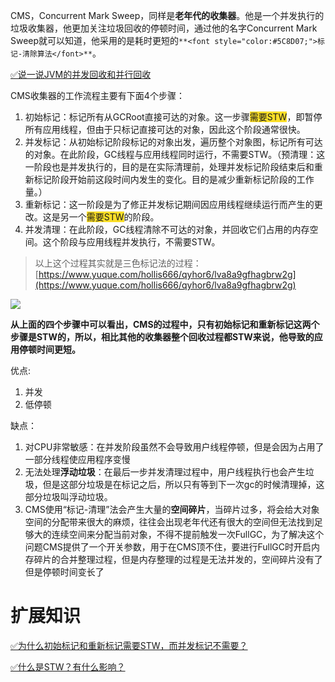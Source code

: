 CMS，Concurrent Mark Sweep，同样是**老年代的收集器**。他是一个并发执行的垃圾收集器，他更加关注垃圾回收的停顿时间，通过他的名字Concurrent Mark Sweep就可以知道，他采用的是耗时更短的`**<font style="color:#5C8D07;">标记-清除算法</font>**`。



[✅说一说JVM的并发回收和并行回收](https://www.yuque.com/hollis666/qyhor6/srfo2k1o2nq4dp7f)



CMS收集器的工作流程主要有下面4个步骤：



1. 初始标记：标记所有从GCRoot直接可达的对象。这一步骤<font style="background-color:#FBDE28;">需要STW</font>，即暂停所有应用线程，但由于只标记直接可达的对象，因此这个阶段通常很快。
2. 并发标记：从初始标记阶段标记的对象出发，遍历整个对象图，标记所有可达的对象。在此阶段，GC线程与应用线程同时运行，不需要STW。（预清理：这一阶段也是并发执行的，目的是在实际清理前，处理并发标记阶段结束后和重新标记阶段开始前这段时间内发生的变化。目的是减少重新标记阶段的工作量。）
3. 重新标记：这一阶段是为了修正并发标记期间因应用线程继续运行而产生的更改。这是另一个<font style="background-color:#FBDE28;">需要STW</font>的阶段。
4. 并发清理：在此阶段，GC线程清除不可达的对象，并回收它们占用的内存空间。这个阶段与应用线程并发执行，不需要STW。



> 以上这个过程其实就是三色标记法的过程：[https://www.yuque.com/hollis666/qyhor6/lva8a9gfhagbrw2g](https://www.yuque.com/hollis666/qyhor6/lva8a9gfhagbrw2g)
>



![](https://cdn.nlark.com/yuque/0/2022/png/719664/1670157866341-bf6b1111-db74-46fa-914e-cf4e1a4621fa.png)



**从上面的四个步骤中可以看出，CMS的过程中，只有初始标记和重新标记这两个步骤是STW的，所以，相比其他的收集器整个回收过程都STW来说，他导致的应用停顿时间更短。**



优点:

1. 并发
2. 低停顿



缺点：

1. 对CPU非常敏感：在并发阶段虽然不会导致用户线程停顿，但是会因为占用了一部分线程使应用程序变慢
2. 无法处理**浮动垃圾**：在最后一步并发清理过程中，用户线程执行也会产生垃圾，但是这部分垃圾是在标记之后，所以只有等到下一次gc的时候清理掉，这部分垃圾叫浮动垃圾。
3. CMS使用“标记-清理”法会产生大量的**空间碎片**，当碎片过多，将会给大对象空间的分配带来很大的麻烦，往往会出现老年代还有很大的空间但无法找到足够大的连续空间来分配当前对象，不得不提前触发一次FullGC，为了解决这个问题CMS提供了一个开关参数，用于在CMS顶不住，要进行FullGC时开启内存碎片的合并整理过程，但是内存整理的过程是无法并发的，空间碎片没有了但是停顿时间变长了



# 扩展知识


[✅为什么初始标记和重新标记需要STW，而并发标记不需要？](https://www.yuque.com/hollis666/qyhor6/acz9pk5h7waamrbe)



[✅什么是STW？有什么影响？](https://www.yuque.com/hollis666/qyhor6/qg9fvqfnzpbd70hl)

